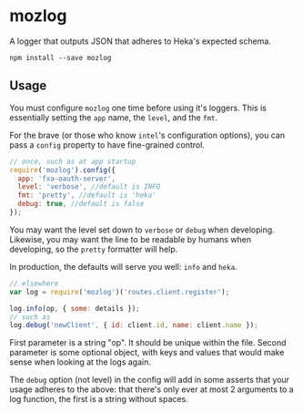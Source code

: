 # mozlog

A logger that outputs JSON that adheres to Heka's expected schema.

```
npm install --save mozlog
```

## Usage

You must configure `mozlog` one time before using it's loggers. This is
essentially setting the `app` name, the `level`, and the `fmt`.

For the brave (or those who know `intel`'s configuration options), you
can pass a `config` property to have fine-grained control.

```js
// once, such as at app startup
require('mozlog').config({
  app: 'fxa-oauth-server',
  level: 'verbose', //default is INFO
  fmt: 'pretty', //default is 'heka'
  debug: true, //default is false
});
```

You may want the level set down to `verbose` or `debug` when developing.
Likewise, you may want the line to be readable by humans when
developing, so the `pretty` formatter will help.

In production, the defaults will serve you well: `info` and `heka`.

```js
// elsewhere
var log = require('mozlog')('routes.client.register');

log.info(op, { some: details });
// such as
log.debug('newClient', { id: client.id, name: client.name });
```

First parameter is a string "op". It should be unique within the file.
Second parameter is some optional object, with keys and values that
would make sense when looking at the logs again.

The `debug` option (not level) in the config will add in some asserts
that your usage adheres to the above: that there's only ever at most 2
arguments to a log function, the first is a string without spaces.
